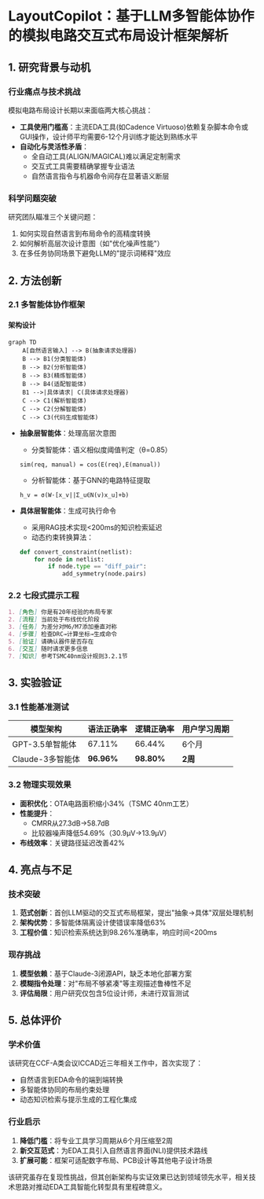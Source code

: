 # LayoutCopilot：基于LLM多智能体协作的模拟电路交互式布局设计框架解析

## 1. 研究背景与动机

### 行业痛点与技术挑战
模拟电路布局设计长期以来面临两大核心挑战：
- **工具使用门槛高**：主流EDA工具(如Cadence Virtuoso)依赖复杂脚本命令或GUI操作，设计师平均需要6-12个月训练才能达到熟练水平
- **自动化与灵活性矛盾**：  
  - 全自动工具(ALIGN/MAGICAL)难以满足定制需求  
  - 交互式工具需要精确掌握专业语法  
  - 自然语言指令与机器命令间存在显著语义断层

### 科学问题突破
研究团队瞄准三个关键问题：
1. 如何实现自然语言到布局命令的高精度转换  
2. 如何解析高层次设计意图（如"优化噪声性能"）  
3. 在多任务协同场景下避免LLM的"提示词稀释"效应

## 2. 方法创新

### 2.1 多智能体协作框架

#### 架构设计
```mermaid
graph TD
    A[自然语言输入] --> B(抽象请求处理器)
    B --> B1(分类智能体)
    B --> B2(分析智能体)
    B --> B3(精炼智能体)
    B --> B4(适配智能体)
    B1 -->|具体请求| C(具体请求处理器)
    C --> C1(解析智能体)
    C --> C2(分解智能体)
    C --> C3(代码生成智能体)
```

- **抽象层智能体**：处理高层次意图  
  - 分类智能体：语义相似度阈值判定（θ=0.85）
  ```
  sim(req, manual) = cos(E(req),E(manual))
  ```
  - 分析智能体：基于GNN的电路特征提取
  ```
  h_v = σ(W·[x_v||Σ_u∈N(v)x_u]+b)
  ```

- **具体层智能体**：生成可执行命令  
  - 采用RAG技术实现<200ms的知识检索延迟  
  - 动态约束转换算法：
  ```python
  def convert_constraint(netlist):
      for node in netlist:
          if node.type == "diff_pair":
              add_symmetry(node.pairs)
  ```

### 2.2 七段式提示工程
```markdown
1. [角色] 你是有20年经验的布局专家  
2. [流程] 当前处于布线优化阶段  
3. [任务] 为差分对M6/M7添加垂直对称  
4. [步骤] 检查DRC→计算坐标→生成命令  
5. [验证] 请确认器件是否存在  
6. [交互] 随时请求更多信息  
7. [知识] 参考TSMC40nm设计规则3.2.1节
```

## 3. 实验验证

### 3.1 性能基准测试
| 模型架构       | 语法正确率 | 逻辑正确率 | 用户学习周期 |
|----------------|------------|------------|--------------|
| GPT-3.5单智能体 | 67.11%     | 66.44%     | 6个月        |
| Claude-3多智能体| **96.96%** | **98.80%** | **2周**      |

### 3.2 物理实现效果
- **面积优化**：OTA电路面积缩小34%（TSMC 40nm工艺）  
- **性能提升**：  
  - CMRR从27.3dB→58.7dB  
  - 比较器噪声降低54.69%（30.9μV→13.9μV）  
- **布线效率**：关键路径延迟改善42%

## 4. 亮点与不足

### 技术突破
1. **范式创新**：首创LLM驱动的交互式布局框架，提出"抽象→具体"双层处理机制  
2. **架构优势**：多智能体隔离设计使错误率降低63%  
3. **工程价值**：知识检索系统达到98.26%准确率，响应时间<200ms

### 现存挑战
1. **模型依赖**：基于Claude-3闭源API，缺乏本地化部署方案  
2. **模糊指令处理**：对"布局不够紧凑"等主观描述鲁棒性不足  
3. **评估局限**：用户研究仅包含5位设计师，未进行双盲测试

## 5. 总体评价

### 学术价值
该研究在CCF-A类会议ICCAD近三年相关工作中，首次实现了：
- 自然语言到EDA命令的端到端转换  
- 多智能体协同的布局约束处理  
- 动态知识检索与提示生成的工程化集成

### 行业启示
1. **降低门槛**：将专业工具学习周期从6个月压缩至2周  
2. **新交互范式**：为EDA工具引入自然语言界面(NLI)提供技术路线  
3. **扩展可能**：框架可适配数字布局、PCB设计等其他电子设计场景

该研究虽存在复现性挑战，但其创新架构与实证效果已达到领域领先水平，相关技术思路对推动EDA工具智能化转型具有里程碑意义。
